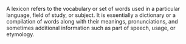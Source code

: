 A lexicon refers to the vocabulary or set of words used in a particular language, field of study, or subject. It is essentially a dictionary or a compilation of words along with their meanings, pronunciations, and sometimes additional information such as part of speech, usage, or etymology.